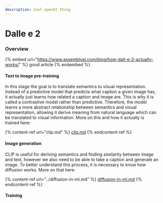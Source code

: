 ```yaml
---
description: Cool openAI thing
---
```


# Dalle e 2

### Overview

{% embed url="https://www.assemblyai.com/blog/how-dall-e-2-actually-works/" %}
good article
{% endembed %}

#### Text to Image pre-training

In this stage the goal is to translate semantics to visual representation. Instead of a predictive model that predicts what caption a given image has, it actually just learns how related a caption and image are. This is why it is called a contrastive model rather than predictive. Therefore, the model learns a more abstract relationship between semantics and visual representation, allowing it derive meaning from natural language which can be translated to visual information. More on this and how it actually is trained here:

{% content-ref url="clip.md" %}
[clip.md](clip.md)
{% endcontent-ref %}

#### Image generation

CLIP is useful for deriving semantics and finding similarity between image and text, however we also need to be able to take a caption and generate an image. To better understand this process, it is necessary to know how diffusion works. More on that here:

{% content-ref url="../diffusion-in-ml.md" %}
[diffusion-in-ml.md](../diffusion-in-ml.md)
{% endcontent-ref %}

#### Training
